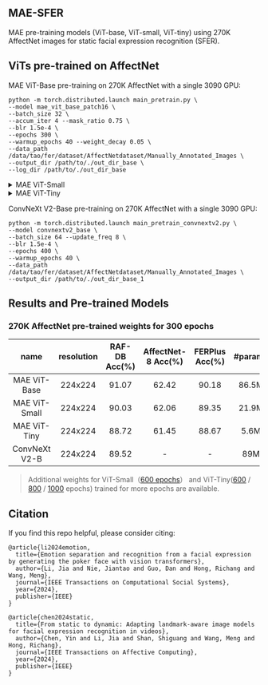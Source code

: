 ## MAE-SFER

MAE pre-training models (ViT-base, ViT-small, ViT-tiny) using 270K AffectNet images for static facial expression recognition (SFER).

## ViTs pre-trained on AffectNet
MAE ViT-Base pre-training on 270K AffectNet with a single 3090 GPU:

```
python -m torch.distributed.launch main_pretrain.py \
--model mae_vit_base_patch16 \
--batch_size 32 \
--accum_iter 4 --mask_ratio 0.75 \
--blr 1.5e-4 \
--epochs 300 \
--warmup_epochs 40 --weight_decay 0.05 \
--data_path /data/tao/fer/dataset/AffectNetdataset/Manually_Annotated_Images \
--output_dir /path/to/./out_dir_base \
--log_dir /path/to/./out_dir_base
```

<details>
<summary>
MAE ViT-Small
</summary>
  
MAE ViT-Small pre-training on 270K AffectNet with a single 3090 GPU:
```
python -m torch.distributed.launch main_pretrain.py \
--model mae_vit_Small_patch16 \
--batch_size 32 \
--accum_iter 4 --mask_ratio 0.75 \
--blr 1.5e-4 \
--epochs 300 \
--warmup_epochs 40 --weight_decay 0.05 \
--data_path /data/tao/fer/dataset/AffectNetdataset/Manually_Annotated_Images \
--output_dir /path/to/./out_dir_small \
--log_dir /path/to/./out_dir_small
```
</details>

<details>
<summary>
MAE ViT-Tiny
</summary>

MAE ViT-Tiny pre-training on 270K AffectNet with a single 3090 GPU:
```
python -m torch.distributed.launch main_pretrain.py \
--model mae_vit_Tiny_patch16 \
--batch_size 32 \
--accum_iter 4 --mask_ratio 0.75 \
--blr 1.5e-4 \
--epochs 300 \
--warmup_epochs 40 --weight_decay 0.05 \
--data_path /data/tao/fer/dataset/AffectNetdataset/Manually_Annotated_Images \
--output_dir /path/to/./out_dir_tiny \
--log_dir /path/to/./out_dir_tiny
```
</details>

ConvNeXt V2-Base pre-training on 270K AffectNet with a single 3090 GPU:

```
python -m torch.distributed.launch main_pretrain_convnextv2.py \
--model convnextv2_base \
--batch_size 64 --update_freq 8 \
--blr 1.5e-4 \
--epochs 400 \
--warmup_epochs 40 \
--data_path /data/tao/fer/dataset/AffectNetdataset/Manually_Annotated_Images \
--output_dir /path/to/./out_dir_base_1
```

## Results and Pre-trained Models
### 270K AffectNet pre-trained weights for 300 epochs
| name | resolution | RAF-DB Acc(%) | AffectNet-8 Acc(%) | FERPlus Acc(%) | #params | model |
|:---:|:---:|:---:|:---:|:---:|:---:|:---:|
| MAE ViT-Base  | 224x224 | 91.07 | 62.42 | 90.18 | 86.5M | [model](https://drive.google.com/file/d/1mNruds0jDCkstYdH5VkHrkeoRqoRabgS/view?usp=drive_link) |
| MAE ViT-Small | 224x224 | 90.03 | 62.06 | 89.35 | 21.9M | [model](https://drive.google.com/file/d/1fPDoyHzrHwSKZI7dU7AcHd5dd2-ntwDk/view?usp=drive_link) |
| MAE ViT-Tiny  | 224x224 | 88.72 | 61.45 | 88.67 | 5.6M  | [model](https://drive.google.com/file/d/1wsXXVXlRP69RsbZiQD7GJUtCkI4JyJN7/view?usp=drive_link) |
| ConvNeXt V2-B | 224x224 | 89.52 |   -   |   -   | 89M   | [model](https://drive.google.com/file/d/1d56vRmpOu_r9Z8Fy61qxLyp_U6ZXP0YR/view?usp=drive_link) |

> Additional weights for ViT-Small（[600 epochs](https://drive.google.com/file/d/1keVIevQ2sirsOpZ4TE2dSehraUBuWLJl/view?usp=drive_link)） and ViT-Tiny([600](https://drive.google.com/file/d/1CZvTJRmswwMlX1Z5_48xJSMLdLtYAXq9/view?usp=drive_link) / [800](https://drive.google.com/file/d/11Zz4jFzN7fMqdp9XdJUe8gkVTOgBUUn1/view?usp=drive_link) / [1000](https://drive.google.com/file/d/1GwjtvvhffEtFNZWThWTTukf4Jap1QR5k/view?usp=drive_link) epochs) trained for more epochs are available.


## Citation
If you find this repo helpful, please consider citing:

```
@article{li2024emotion,
  title={Emotion separation and recognition from a facial expression by generating the poker face with vision transformers},
  author={Li, Jia and Nie, Jiantao and Guo, Dan and Hong, Richang and Wang, Meng},
  journal={IEEE Transactions on Computational Social Systems},
  year={2024},
  publisher={IEEE}
}
```

```
@article{chen2024static,
  title={From static to dynamic: Adapting landmark-aware image models for facial expression recognition in videos},
  author={Chen, Yin and Li, Jia and Shan, Shiguang and Wang, Meng and Hong, Richang},
  journal={IEEE Transactions on Affective Computing},
  year={2024},
  publisher={IEEE}
}
```
